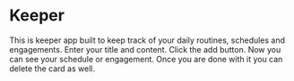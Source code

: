 # Keeper
This is  keeper app built to keep track of your daily routines, schedules and engagements.
Enter your title and content. Click the add button. Now you can see your schedule or engagement. 
Once you are done with it you can delete the card as well.
